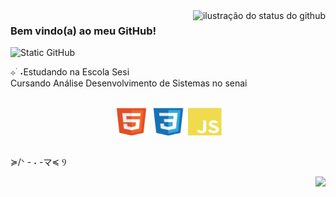 <img align='right' src="https://github-readme-stats.vercel.app/api?username=isabelatodescatt&show_icons=true&title_color=783c00&text_color=af552e&icon_color=783c00&bg_color=f8efd4&cache_seconds=2300" alt="ilustração do status do github">

### Bem vindo(a) ao meu GitHub!

<img src="https://img.shields.io/static/v1?label=Overview&message=isabelatodescatt&color=f8efd4&style=for-the-badge&logo=GitHub" alt="Static GitHub">

<p>⊹ ࣪ ˖Estudando na Escola Sesi<br/> Cursando Análise Desenvolvimento de Sistemas no senai</p>
<div style="display: inline_block" align="center"><br>
  <img align="center" alt="Gabriela-HTML" height="45" width="55" src="https://raw.githubusercontent.com/devicons/devicon/master/icons/html5/html5-original.svg">
  <img align="center" alt="Gabriela-CSS" height="45" width="55" src="https://raw.githubusercontent.com/devicons/devicon/master/icons/css3/css3-original.svg">
  <img align="center" alt="Gabriela-Js" height="45" width="55" src="https://raw.githubusercontent.com/devicons/devicon/master/icons/javascript/javascript-plain.svg">
</div>

<br>
<p>≽/ᐠ - ˕ -マ≼ Ⳋ</p>
<img align='right' src="https://github-readme-stats.vercel.app/api/top-langs/?username=isabelatodescatt&title_color=783c00&text_color=af552e&icon_color=783c00&bg_color=f8efd4">
